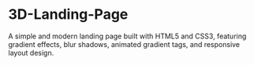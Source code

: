 # 3D-Landing-Page
A simple and modern landing page built with HTML5 and CSS3, featuring gradient effects, blur shadows, animated gradient tags, and responsive layout design.
